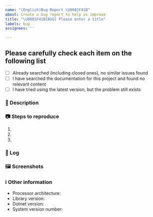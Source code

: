 ```yaml
---
name: "(English)Bug Report \U0001F41B"
about: Create a bug report to help us improve
title: "\U0001F41B[BUG] Please enter a title"
labels: bug
assignees: ''

---
```


## Please carefully check each item on the following list
- [ ] Already searched (including closed ones), no similar issues found
- [ ] I have searched the documentation for this project and found no relevant content
- [ ] I have tried using the latest version, but the problem still exists

<!--
Replace the space in the square brackets above with the letter x to indicate that it is checked
Before posting, please try searching the issues to see if your question has already been raised.
Describe the bug in detail so that everyone can understand it. Please make sure that what you are posting is a bug
If you are unsure, please post a question
Don't forget to fill in the title. The title should be a brief description of the problem
-->

### 🐛 Description
<!--
A detailed description of the problem
-->

### 📷 Steps to reproduce

<!--
[Important]
Clearly describe the steps to reproduce the issue so that others can see the problem
Ensure that the above steps can be reproduced 100% on most devices
-->
1. 
2. 
3. 

### 📄 Log
<!--
[Important]
Application or class library console logs, Windows event logs, or file logs
-->

### 🖼 Screenshots

<!--
You can post screenshots here
-->

### ℹ Other information
- Processor architecture: <!-- x64 / x86 / arm64 -->
- Library version: <!-- 1.yy.1MMdd.1hhmm -->
- Dotnet version: <!-- .NET 8/.NET Framework 4.8.1 -->
- System version number: <!-- example Windows 11 22H2(see winver) / macOS Monterey 12 / Ubuntu 20.04.2 LTS -->
<!-- [Windows NT 10.x release information] -->
<!-- Windows 11 Version 22H2 (OS build 22621) -->
<!-- Windows 11 Version 21H2 (OS build 22000) -->
<!-- Windows Server 2022 (OS build 20348) -->
<!-- Windows 10 Version 21H2 (November 2021 Update) (OS build 19044) -->
<!-- Windows 10 Version 21H1 (May 2021 Update) (OS build 19043) -->
<!-- Windows 10 Version 20H2 (October 2020 Update) (OS build 19042) -->
<!-- Windows 10 Version 2004 (May 2020 Update) (OS build 19041) -->
<!-- Windows 10 Version 1909 (November 2019 Update) (OS build 18363) -->
<!-- Windows 10 Version 1903 (May 2019 Update) (OS build 18362) -->
<!-- Windows Server 2019 (version 1809) (OS build 17763) -->
<!-- Windows 10 Version 1809 (October 2018 Update) (OS build 17763) -->
<!-- Windows Server, version 1803 (OS build 17134) -->
<!-- Windows 10 Version 1803 (April 2018 Update) (OS build 17134) -->
<!-- Windows Server, version 1709 (OS build 16299) -->
<!-- Windows 10 Version 1709 (Fall Creators Update) (OS build 16299) -->
<!-- Windows 10 Version 1703 (Creators Update) (OS build 15063) -->
<!-- Windows Server 2016 (version 1607) (OS build 14393) -->
<!-- Windows 10 Version 1607 (Anniversary Update) (OS build 14393) -->
<!-- Windows 10 Version 1511 (November Update) (OS build 10586) -->
<!-- Windows 10 Version 1507 (RTM) (OS build 10240) -->
<!-- [Windows NT 6.x release information] -->
<!-- Windows Server 2012 R2	(6.3.9600) -->
<!-- Windows 8.1 (Update 1)	(6.3.9600) -->
<!-- Windows 8.1 (6.3.9200) -->
<!-- Windows 8 (6.2.9200) -->
<!-- Windows Server 2008 R2	(6.1.7601) -->
<!-- Windows 7 SP1 (6.1.7601) -->